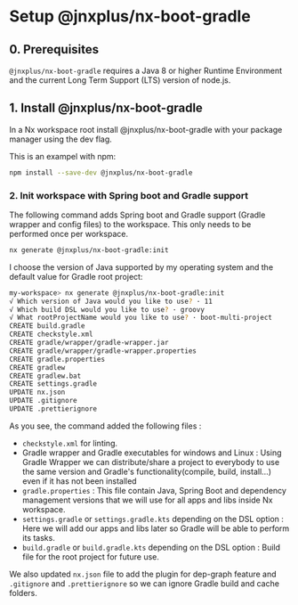 # Setup @jnxplus/nx-boot-gradle

## 0. Prerequisites

`@jnxplus/nx-boot-gradle` requires a Java 8 or higher Runtime Environment and the current Long Term Support (LTS) version of node.js.

## 1. Install @jnxplus/nx-boot-gradle

In a Nx workspace root install @jnxplus/nx-boot-gradle with your package manager using the dev flag.

This is an exampel with npm:

```bash
npm install --save-dev @jnxplus/nx-boot-gradle
```

### 2. Init workspace with Spring boot and Gradle support

The following command adds Spring boot and Gradle support (Gradle wrapper and config files) to the workspace. This only needs to be performed once per workspace.

```bash
nx generate @jnxplus/nx-boot-gradle:init
```

I choose the version of Java supported by my operating system and the default value for Gradle root project:

```bash
my-workspace> nx generate @jnxplus/nx-boot-gradle:init
√ Which version of Java would you like to use? · 11
√ Which build DSL would you like to use? · groovy
√ What rootProjectName would you like to use? · boot-multi-project
CREATE build.gradle
CREATE checkstyle.xml
CREATE gradle/wrapper/gradle-wrapper.jar
CREATE gradle/wrapper/gradle-wrapper.properties
CREATE gradle.properties
CREATE gradlew
CREATE gradlew.bat
CREATE settings.gradle
UPDATE nx.json
UPDATE .gitignore
UPDATE .prettierignore
```

As you see, the command added the following files :

- `checkstyle.xml` for linting.
- Gradle wrapper and Gradle executables for windows and Linux :
  Using Gradle Wrapper we can distribute/share a project to everybody to use the same version and Gradle's functionality(compile, build, install...) even if it has not been installed
- `gradle.properties` :
  This file contain Java, Spring Boot and dependency management versions that we will use for all apps and libs inside Nx workspace.
- `settings.gradle` or `settings.gradle.kts` depending on the DSL option :
  Here we will add our apps and libs later so Gradle will be able to perform its tasks.
- `build.gradle` or `build.gradle.kts` depending on the DSL option :
  Build file for the root project for future use.

We also updated `nx.json` file to add the plugin for dep-graph feature and `.gitignore` and `.prettierignore` so we can ignore Gradle build and cache folders.
